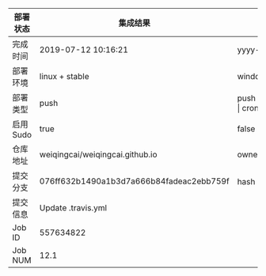 部署状态 | 集成结果 | 参考值
---|---|---
完成时间 | 2019-07-12 10:16:21 | yyyy-mm-dd hh:mm:ss
部署环境 | linux + stable | window \| linux + stable
部署类型 | push | push \| pull_request \| api \| cron
启用Sudo | true | false \| true
仓库地址 | weiqingcai/weiqingcai.github.io | owner_name/repo_name
提交分支 | 076ff632b1490a1b3d7a666b84fadeac2ebb759f | hash 16位
提交信息 | Update .travis.yml |
Job ID   | 557634822 |
Job NUM  | 12.1 |
